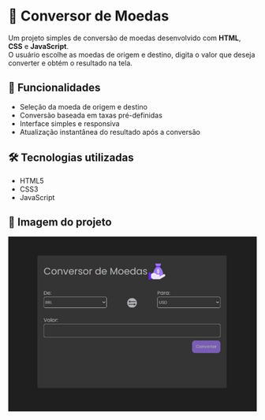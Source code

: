 # 💱 Conversor de Moedas

Um projeto simples de conversão de moedas desenvolvido com **HTML**, **CSS** e **JavaScript**.  
O usuário escolhe as moedas de origem e destino, digita o valor que deseja converter e obtém o resultado na tela.

## 🚀 Funcionalidades

- Seleção da moeda de origem e destino
- Conversão baseada em taxas pré-definidas
- Interface simples e responsiva
- Atualização instantânea do resultado após a conversão

## 🛠️ Tecnologias utilizadas

- HTML5
- CSS3
- JavaScript

## 📸 Imagem do projeto

![conversor](image.png)
